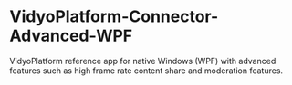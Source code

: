 # VidyoPlatform-Connector-Advanced-WPF
VidyoPlatform reference app for native Windows (WPF) with advanced features such as high frame rate content share and moderation features.
